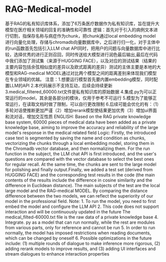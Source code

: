 # RAG-Medical-model
基于RAG的私有知识库体系，添加了6万条医疗数据作为私有知识库，旨在提升大模型在医疗相关领域的回复的准确性和可靠性
逻辑：首先对于引入的病例文本进行切割，指保存名称与病症作为chunk，把chunk通过local embedding model 进行向量化处理，存储与chromadb向量数据库中，之后进行归一化，对于主体中的run函数首先包括引入LLM chat API同时，把用户的问题与向量数据库中进行比较，选择优秀的进行正则召回，同时传送给大模型进行润色最后输出,最后在代码中我们添加了测试集（来源于HUGGING FACE），以及对应的测试结果（结果的主要内容包括余弦相似度的差异以及欧式距离的差异）测试的主体主要是本地的大模型和RAG-medical MODEL通过对比两个模型之间的距离差别来体现我们模型在专业领域的优越。
注意：1.想要运行模型首先要内置embedding模型，同时配置LLM的API
2.本代码展示不支持互动，后续会持续更新
3.medical_filtered_60000.txt文件是私有知识库的原始数据
4.集成.py为可以正常运行的model，其余是各部分的模块，仅用于参考不可运行
5.模型为了能够正常运行，在读取文档时做了限制，可以自行更改限制
6.后续可能会优化的有：（1）多轮对话使推断更加严谨（2）增加rerank模型使结果更加优秀（3）增加ui界面和流对话，增加交互性质
  ENGLISH:
Based on the RAG private knowledge base system, 60000 pieces of medical data have been added as a private knowledge base, aiming to improve the accuracy and reliability of the large model's response in the medical related field
Logic: Firstly, the introduced case text is segmented by saving the name and condition as chunks, vectorizing the chunks through a local embedding model, storing them in the Chromadb vector database, and then normalizing them. For the run function in the subject, the LLM chat API is first introduced, and the user's questions are compared with the vector database to select the best ones for regular recall. At the same time, the chunks are sent to the large model for polishing and finally output.Finally, we added a test set (derived from HUGGING FACE) and the corresponding test results in the code (the main contents of the results include the difference in cosine similarity and the difference in Euclidean distance). The main subjects of the test are the local large model and the RAG-medical MODEL. By comparing the distance difference between the two models, we can reflect the superiority of our model in the professional field.
Note: 1. To run the model, you need to first embed the model and configure the LLM API
2. This code does not support interaction and will be continuously updated in the future
The medical_filted-60000.txt file is the raw data of a private knowledge base
4. Integrate. py as a model that can run normally, while the rest are modules from various parts, only for reference and cannot be run
5. In order to run normally, the model has imposed restrictions when reading documents, which can be changed by oneself
6. Possible optimizations in the future include: (1) multiple rounds of dialogue to make inference more rigorous, (2) adding rerank models to improve results, and (3) adding UI interfaces and stream dialogues to enhance interaction properties
